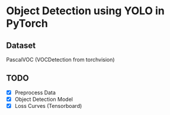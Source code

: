 # Object Detection using YOLO in PyTorch

## Dataset
PascalVOC (VOCDetection from torchvision)

## TODO
- [x] Preprocess Data
- [x] Object Detection Model
- [x] Loss Curves (Tensorboard)